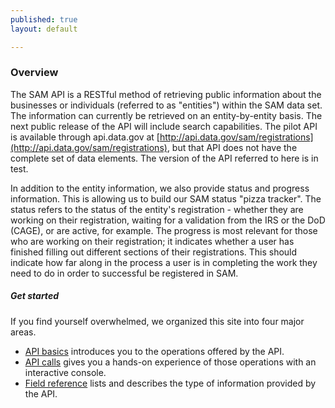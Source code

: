 ```yaml
---
published: true
layout: default

---
```


### Overview

The SAM API is a RESTful method of retrieving public information about the businesses or individuals (referred to as "entities") within the SAM data set. The information can currently be retrieved on an entity-by-entity basis. The next public release of the API will include search capabilities. The pilot API is available through api.data.gov at [http://api.data.gov/sam/registrations](http://api.data.gov/sam/registrations), but that API does not have the complete set of data elements. The version of the API referred to here is in test.

In addition to the entity information, we also provide status and progress information. This is allowing us to build our SAM status "pizza tracker". The status refers to the status of the entity's registration - whether they are working on their registration, waiting for a validation from the IRS or the DoD (CAGE), or are active, for example. The progress is most relevant for those who are working on their registration; it indicates whether a user has finished filling out different sections of their registrations. This should indicate how far along in the process a user is in completing the work they need to do in order to successful be registered in SAM.

##### Get started
If you find yourself overwhelmed, we organized this site into four major areas.

- [API basics](basics.html) introduces you to the operations offered by the API.
- [API calls](console/) gives you a hands-on experience of those operations with an interactive console.
- [Field reference](fields.html) lists and describes the type of information provided by the API.

